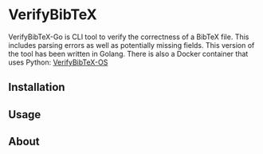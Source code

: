 # VerifyBibTeX
VerifyBibTeX-Go is CLI tool to verify the correctness of a BibTeX file. This includes parsing errors as well as potentially missing fields. This version of the tool has been written in Golang. There is also a Docker container that uses Python: [VerifyBibTeX-OS](https://github.com/phimisci/verifybibtex-os)

## Installation

## Usage

## About
